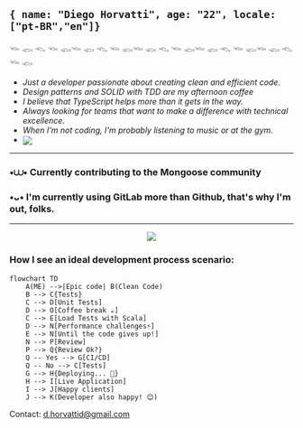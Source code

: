 ## ```{ name: "Diego Horvatti", age: "22", locale: ["pt-BR","en"]}```
𓆝 𓆟 𓆞 𓆝 𓆟𓆝 𓆟 𓆞 𓆝 𓆟𓆝 𓆟 𓆞 𓆝 𓆟𓆝 𓆟 𓆞 𓆝 𓆟𓆝 𓆟 𓆞 𓆝 𓆟
- *Just a developer passionate about creating clean and efficient code.*
- *Design patterns and SOLID with TDD are my afternoon coffee*
- *I believe that TypeScript helps more than it gets in the way.*
- *Always looking for teams that want to make a difference with technical excellence.*
- *When I'm not coding, I'm probably listening to music or at the gym.*
- <img align="center" src="https://spotify-github-profile.kittinanx.com/api/view?uid=zx06f3wb13cgoll54gp3snq0m&cover_image=true&theme=novatorem&show_offline=false&background_color=151414&interchange=false&bar_color=53b14f&bar_color_cover=false" />
<hr />

### •⩊• Currently contributing to the Mongoose community
### •ᴗ• I'm currently using GitLab more than Github, that's why I'm out, folks.

<hr />

<p align=center>
  <a href="https://www.linkedin.com/in/diego-horvatti">
    <img src="https://skills-icons.vercel.app/api/icons?i=clickhouse,apple,bash,bun,typescript,rust,nodejs,react,express,elysia,prisma,graphql,postgresql,mongodb,redis,firebase,actix,docker,cloudflare,aws,gcp,mui,vscode" />
  </a>
</p>

### How I see an ideal development process scenario:


```mermaid
flowchart TD
    A(ME) -->|Epic code| B(Clean Code)
    B --> C{Tests}
    C --> D[Unit Tests]
    D --> O[Coffee break ☕]
    C --> E[Load Tests with Scala]
    D --> N[Performance challenges⚡]
    E --> N[Until the code gives up!]
    N --> P[Review]
    P --> Q{Review Ok?}
    Q -- Yes --> G[CI/CD]
    Q -- No --> C[Tests]
    G --> H{Deploying... 🚀}
    H --> I[Live Application]
    I --> J[Happy clients]
    J --> K(Developer also happy! 😊)
```
Contact: d.horvattid@gmail.com

